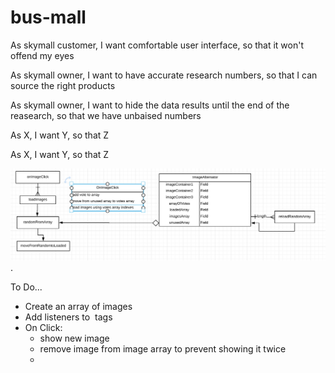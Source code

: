 # bus-mall

As skymall customer, I want comfortable user interface, so that it won't offend my eyes

As skymall owner, I want to have accurate research numbers, so that I can source the right products

As skymall owner, I want to hide the data results until the end of the reasearch, so that we have unbaised numbers

As X, I want Y, so that Z

As X, I want Y, so that Z

![alt text describing the image](./img/screen-shot.png). 

To Do... 

- Create an array of images
- Add listeners to <img> tags
- On Click:
    - show new image
    - remove image from image array to prevent showing it twice
    - 